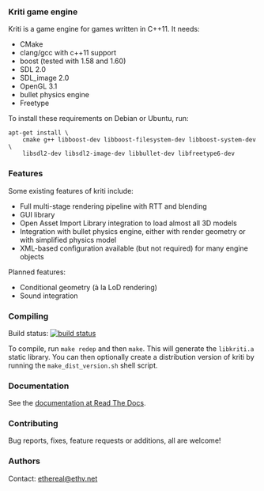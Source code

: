 ### Kriti game engine

Kriti is a game engine for games written in C++11. It needs:

- CMake
- clang/gcc with c++11 support
- boost (tested with 1.58 and 1.60)
- SDL 2.0
- SDL_image 2.0
- OpenGL 3.1
- bullet physics engine
- Freetype 

To install these requirements on Debian or Ubuntu, run:

    apt-get install \
        cmake g++ libboost-dev libboost-filesystem-dev libboost-system-dev \
        libsdl2-dev libsdl2-image-dev libbullet-dev libfreetype6-dev

### Features

Some existing features of kriti include:

- Full multi-stage rendering pipeline with RTT and blending
- GUI library
- Open Asset Import Library integration to load almost all 3D models
- Integration with bullet physics engine, either with render geometry or with
  simplified physics model
- XML-based configuration available (but not required) for many engine objects

Planned features:

- Conditional geometry (à la LoD rendering)
- Sound integration

### Compiling

Build status: [![build status](https://gitlab.com/ci/projects/10233/status.png?ref=master)](https://gitlab.com/ci/projects/10233?ref=master)

To compile, run `make redep` and then `make`. This will generate the
`libkriti.a` static library. You can then optionally create a distribution
version of kriti by running the `make_dist_version.sh` shell script.

### Documentation

See the [documentation at Read The Docs](http://kriti.rtfd.org/).

### Contributing

Bug reports, fixes, feature requests or additions, all are welcome!

### Authors

Contact: ethereal@ethv.net
